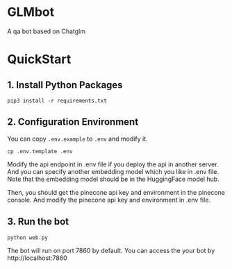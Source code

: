 # GLMbot
A qa bot based on Chatglm
# QuickStart
## 1. Install Python Packages
```pip3 install -r requirements.txt```
## 2. Configuration Environment
You can copy ```.env.example``` to ```.env``` and modify it.

```cp .env.template .env```

Modify the api endpoint in .env file if you deploy the api in another server. And you can specify another embedding model which you like in .env file. Note that the embedding model should be in the HuggingFace model hub.


Then, you should get the pinecone api key and environment in the pinecone console. And modify the pinecone api key and environment in .env file.

## 3. Run the bot
```python web.py```

The bot will run on port 7860 by default. You can access the your bot by http://localhost:7860



